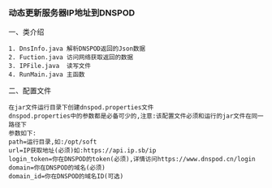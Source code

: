 
### 动态更新服务器IP地址到DNSPOD ###

一、类介绍
	
	1. DnsInfo.java 解析DNSPOD返回的Json数据
	2. Fuction.java 访问网络获取返回的数据
	3. IPFile.java  读写文件
	4. RunMain.java 主函数

二、配置文件

	在jar文件运行目录下创建dnspod.properties文件
	dnspod.properties中的参数都是必备可少的,注意:该配置文件必须和运行的jar文件在同一路径下
	参数如下:
	path=运行目录,如:/opt/soft
	url=IP获取地址(必须)如:https://api.ip.sb/ip
	login_token=你在DNSPOD的token(必须),详情访问https://www.dnspod.cn/login
	domain=你在DNSPOD的域名(必须)
	domain_id=你在DNSPOD的域名ID(可选)
